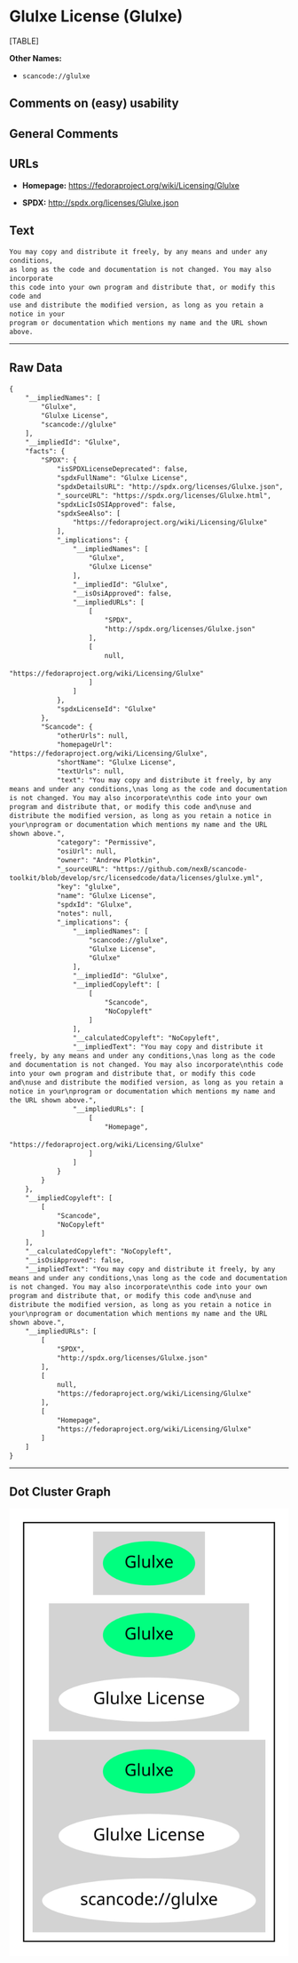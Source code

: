 Glulxe License (Glulxe)
=======================

[TABLE]

**Other Names:**

-   `scancode://glulxe`

Comments on (easy) usability
----------------------------

General Comments
----------------

URLs
----

-   **Homepage:** https://fedoraproject.org/wiki/Licensing/Glulxe

-   **SPDX:** http://spdx.org/licenses/Glulxe.json

Text
----

    You may copy and distribute it freely, by any means and under any conditions,
    as long as the code and documentation is not changed. You may also incorporate
    this code into your own program and distribute that, or modify this code and
    use and distribute the modified version, as long as you retain a notice in your
    program or documentation which mentions my name and the URL shown above.

------------------------------------------------------------------------

Raw Data
--------

    {
        "__impliedNames": [
            "Glulxe",
            "Glulxe License",
            "scancode://glulxe"
        ],
        "__impliedId": "Glulxe",
        "facts": {
            "SPDX": {
                "isSPDXLicenseDeprecated": false,
                "spdxFullName": "Glulxe License",
                "spdxDetailsURL": "http://spdx.org/licenses/Glulxe.json",
                "_sourceURL": "https://spdx.org/licenses/Glulxe.html",
                "spdxLicIsOSIApproved": false,
                "spdxSeeAlso": [
                    "https://fedoraproject.org/wiki/Licensing/Glulxe"
                ],
                "_implications": {
                    "__impliedNames": [
                        "Glulxe",
                        "Glulxe License"
                    ],
                    "__impliedId": "Glulxe",
                    "__isOsiApproved": false,
                    "__impliedURLs": [
                        [
                            "SPDX",
                            "http://spdx.org/licenses/Glulxe.json"
                        ],
                        [
                            null,
                            "https://fedoraproject.org/wiki/Licensing/Glulxe"
                        ]
                    ]
                },
                "spdxLicenseId": "Glulxe"
            },
            "Scancode": {
                "otherUrls": null,
                "homepageUrl": "https://fedoraproject.org/wiki/Licensing/Glulxe",
                "shortName": "Glulxe License",
                "textUrls": null,
                "text": "You may copy and distribute it freely, by any means and under any conditions,\nas long as the code and documentation is not changed. You may also incorporate\nthis code into your own program and distribute that, or modify this code and\nuse and distribute the modified version, as long as you retain a notice in your\nprogram or documentation which mentions my name and the URL shown above.",
                "category": "Permissive",
                "osiUrl": null,
                "owner": "Andrew Plotkin",
                "_sourceURL": "https://github.com/nexB/scancode-toolkit/blob/develop/src/licensedcode/data/licenses/glulxe.yml",
                "key": "glulxe",
                "name": "Glulxe License",
                "spdxId": "Glulxe",
                "notes": null,
                "_implications": {
                    "__impliedNames": [
                        "scancode://glulxe",
                        "Glulxe License",
                        "Glulxe"
                    ],
                    "__impliedId": "Glulxe",
                    "__impliedCopyleft": [
                        [
                            "Scancode",
                            "NoCopyleft"
                        ]
                    ],
                    "__calculatedCopyleft": "NoCopyleft",
                    "__impliedText": "You may copy and distribute it freely, by any means and under any conditions,\nas long as the code and documentation is not changed. You may also incorporate\nthis code into your own program and distribute that, or modify this code and\nuse and distribute the modified version, as long as you retain a notice in your\nprogram or documentation which mentions my name and the URL shown above.",
                    "__impliedURLs": [
                        [
                            "Homepage",
                            "https://fedoraproject.org/wiki/Licensing/Glulxe"
                        ]
                    ]
                }
            }
        },
        "__impliedCopyleft": [
            [
                "Scancode",
                "NoCopyleft"
            ]
        ],
        "__calculatedCopyleft": "NoCopyleft",
        "__isOsiApproved": false,
        "__impliedText": "You may copy and distribute it freely, by any means and under any conditions,\nas long as the code and documentation is not changed. You may also incorporate\nthis code into your own program and distribute that, or modify this code and\nuse and distribute the modified version, as long as you retain a notice in your\nprogram or documentation which mentions my name and the URL shown above.",
        "__impliedURLs": [
            [
                "SPDX",
                "http://spdx.org/licenses/Glulxe.json"
            ],
            [
                null,
                "https://fedoraproject.org/wiki/Licensing/Glulxe"
            ],
            [
                "Homepage",
                "https://fedoraproject.org/wiki/Licensing/Glulxe"
            ]
        ]
    }

------------------------------------------------------------------------

Dot Cluster Graph
-----------------

![](../dot/Glulxe.svg "dot")